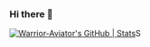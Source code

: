 ### Hi there 👋

<!--
**Warrior-Aviator/Warrior-Aviator** is a ✨ _special_ ✨ repository because its `README.md` (this file) appears on your GitHub profile.

Here are some ideas to get you started:

- 🔭 I’m currently working on ...
- 🌱 I’m currently learning ...
- 👯 I’m looking to collaborate on ...
- 🤔 I’m looking for help with ...
- 💬 Ask me about ...
- 📫 How to reach me: ...
- 😄 Pronouns: ...
- ⚡ Fun fact: ...
-->
[![Warrior-Aviator's GitHub | Stats](https://stats.quine.sh/Warrior-Aviator/github?theme=dark)](https://quine.sh?utm_source=widgets&utm_campaign=Warrior-Aviator)S
